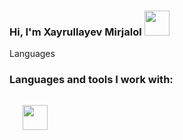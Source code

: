 ### Hi, I'm Xayrullayev Mirjalol <img src="https://media0.giphy.com/media/gM5qFksULw54NMWyry/giphy.gif?cid=ecf05e47xhzfwht1l0im5mwjv2dzg8fnv60i5uuzj4ch3l08&rid=giphy.gif&ct=s" width="40"/><br/>

Languages

### Languages and tools I work with:
<code>
   <img src="https://encrypted-tbn0.gstatic.com/images?q=tbn:ANd9GcQZZi0F0-b3_mwXXjsReUtMxdl92LT3h7fDBg&usqp=CAU" width="40" height="40" />
  
<code/>

